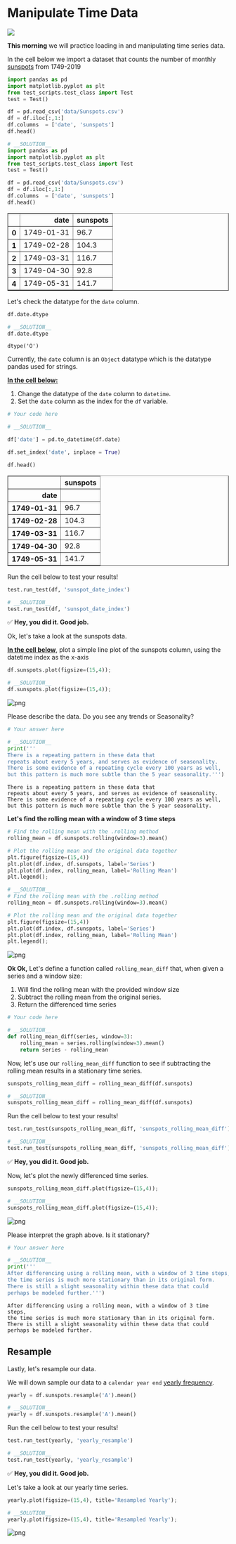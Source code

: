 # Manipulate Time Data

![](https://media.giphy.com/media/d3yxg15kJppJilnW/giphy.gif)

**This morning** we will practice loading in and manipulating time series data.

In the cell below we import a dataset that counts the number of monthly [sunspots](https://en.wikipedia.org/wiki/Sunspot#:~:text=Sunspots%20are%20temporary%20phenomena%20on,pairs%20of%20opposite%20magnetic%20polarity.) from 1749-2019


```python
import pandas as pd
import matplotlib.pyplot as plt
from test_scripts.test_class import Test
test = Test()

df = pd.read_csv('data/Sunspots.csv')
df = df.iloc[:,1:]
df.columns  = ['date', 'sunspots']
df.head()
```


```python
# __SOLUTION__
import pandas as pd
import matplotlib.pyplot as plt
from test_scripts.test_class import Test
test = Test()

df = pd.read_csv('data/Sunspots.csv')
df = df.iloc[:,1:]
df.columns  = ['date', 'sunspots']
df.head()
```




<div>
<style scoped>
    .dataframe tbody tr th:only-of-type {
        vertical-align: middle;
    }

    .dataframe tbody tr th {
        vertical-align: top;
    }

    .dataframe thead th {
        text-align: right;
    }
</style>
<table border="1" class="dataframe">
  <thead>
    <tr style="text-align: right;">
      <th></th>
      <th>date</th>
      <th>sunspots</th>
    </tr>
  </thead>
  <tbody>
    <tr>
      <th>0</th>
      <td>1749-01-31</td>
      <td>96.7</td>
    </tr>
    <tr>
      <th>1</th>
      <td>1749-02-28</td>
      <td>104.3</td>
    </tr>
    <tr>
      <th>2</th>
      <td>1749-03-31</td>
      <td>116.7</td>
    </tr>
    <tr>
      <th>3</th>
      <td>1749-04-30</td>
      <td>92.8</td>
    </tr>
    <tr>
      <th>4</th>
      <td>1749-05-31</td>
      <td>141.7</td>
    </tr>
  </tbody>
</table>
</div>



Let's check the datatype for the `date` column.


```python
df.date.dtype
```


```python
# __SOLUTION__
df.date.dtype
```




    dtype('O')



Currently, the `date` column is an `Object` datatype which is the datatype pandas used for strings.

<u><b>In the cell below:</b></u>
1. Change the datatype of the `date` column to `datetime`.
2. Set the `date` column as the index for the `df` variable.


```python
# Your code here

```


```python
# __SOLUTION__

df['date'] = pd.to_datetime(df.date)

df.set_index('date', inplace = True)

df.head()
```




<div>
<style scoped>
    .dataframe tbody tr th:only-of-type {
        vertical-align: middle;
    }

    .dataframe tbody tr th {
        vertical-align: top;
    }

    .dataframe thead th {
        text-align: right;
    }
</style>
<table border="1" class="dataframe">
  <thead>
    <tr style="text-align: right;">
      <th></th>
      <th>sunspots</th>
    </tr>
    <tr>
      <th>date</th>
      <th></th>
    </tr>
  </thead>
  <tbody>
    <tr>
      <th>1749-01-31</th>
      <td>96.7</td>
    </tr>
    <tr>
      <th>1749-02-28</th>
      <td>104.3</td>
    </tr>
    <tr>
      <th>1749-03-31</th>
      <td>116.7</td>
    </tr>
    <tr>
      <th>1749-04-30</th>
      <td>92.8</td>
    </tr>
    <tr>
      <th>1749-05-31</th>
      <td>141.7</td>
    </tr>
  </tbody>
</table>
</div>



Run the cell below to test your results!


```python
test.run_test(df, 'sunspot_date_index')
```


```python
# __SOLUTION__
test.run_test(df, 'sunspot_date_index')
```


✅ **Hey, you did it.  Good job.**


Ok, let's take a look at the sunspots data.

<u><b>In the cell below</b></u>, plot a simple line plot of the sunspots column, using the datetime index as the x-axis


```python
df.sunspots.plot(figsize=(15,4));
```


```python
# __SOLUTION__
df.sunspots.plot(figsize=(15,4));
```


![png](index_files/index_15_0.png)


Please describe the data. Do you see any trends or Seasonality?


```python
# Your answer here

```


```python
# __SOLUTION__
print('''
There is a repeating pattern in these data that 
repeats about every 5 years, and serves as evidence of seasonality. 
There is some evidence of a repeating cycle every 100 years as well,
but this pattern is much more subtle than the 5 year seasonality.''')
```

    
    There is a repeating pattern in these data that 
    repeats about every 5 years, and serves as evidence of seasonality. 
    There is some evidence of a repeating cycle every 100 years as well,
    but this pattern is much more subtle than the 5 year seasonality.


**Let's find the rolling mean with a window of 3 time steps**


```python
# Find the rolling mean with the .rolling method
rolling_mean = df.sunspots.rolling(window=3).mean()

# Plot the rolling mean and the original data together
plt.figure(figsize=(15,4))
plt.plot(df.index, df.sunspots, label='Series')
plt.plot(df.index, rolling_mean, label='Rolling Mean')
plt.legend();
```


```python
# __SOLUTION__
# Find the rolling mean with the .rolling method
rolling_mean = df.sunspots.rolling(window=3).mean()

# Plot the rolling mean and the original data together
plt.figure(figsize=(15,4))
plt.plot(df.index, df.sunspots, label='Series')
plt.plot(df.index, rolling_mean, label='Rolling Mean')
plt.legend();
```


![png](index_files/index_21_0.png)


**Ok Ok,** Let's define a function called `rolling_mean_diff` that, when given a series and a window size:
1. Will find the rolling mean with the provided window size
2. Subtract the rolling mean from the original series. 
3. Return the differenced time series


```python
# Your code here
```


```python
# __SOLUTION__
def rolling_mean_diff(series, window=3):
    rolling_mean = series.rolling(window=3).mean()
    return series - rolling_mean
```

Now,  let's use our `rolling_mean_diff` function to see if subtracting the rolling mean results in a stationary time series.


```python
sunspots_rolling_mean_diff = rolling_mean_diff(df.sunspots)
```


```python
# __SOLUTION__
sunspots_rolling_mean_diff = rolling_mean_diff(df.sunspots)
```

Run the cell below to test your results!


```python
test.run_test(sunspots_rolling_mean_diff, 'sunspots_rolling_mean_diff')
```


```python
# __SOLUTION__
test.run_test(sunspots_rolling_mean_diff, 'sunspots_rolling_mean_diff')
```


✅ **Hey, you did it.  Good job.**


Now, let's plot the newly differenced time series.


```python
sunspots_rolling_mean_diff.plot(figsize=(15,4));
```


```python
# __SOLUTION__
sunspots_rolling_mean_diff.plot(figsize=(15,4));
```


![png](index_files/index_33_0.png)


Please interpret the graph above. Is it stationary?


```python
# Your answer here

```


```python
# __SOLUTION__
print('''
After differencing using a rolling mean, with a window of 3 time steps,
the time series is much more stationary than in its original form.
There is still a slight seasonality within these data that could
perhaps be modeled further.''')
```

    
    After differencing using a rolling mean, with a window of 3 time steps,
    the time series is much more stationary than in its original form.
    There is still a slight seasonality within these data that could
    perhaps be modeled further.


## Resample

Lastly, let's resample our data.

We will down sample our data to a `calendar year end` [yearly frequency](https://pandas.pydata.org/pandas-docs/stable/user_guide/timeseries.html#dateoffset-objects).



```python
yearly = df.sunspots.resample('A').mean()
```


```python
# __SOLUTION__
yearly = df.sunspots.resample('A').mean()
```

Run the cell below to test your results!


```python
test.run_test(yearly, 'yearly_resample')
```


```python
# __SOLUTION__
test.run_test(yearly, 'yearly_resample')
```


✅ **Hey, you did it.  Good job.**


Let's take a look at our yearly time series.


```python
yearly.plot(figsize=(15,4), title='Resampled Yearly');
```


```python
# __SOLUTION__
yearly.plot(figsize=(15,4), title='Resampled Yearly');
```


![png](index_files/index_46_0.png)

